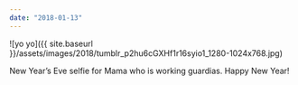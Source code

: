 ```yaml
---
date: "2018-01-13"
---
```


![yo yo]({{ site.baseurl }}/assets/images/2018/tumblr_p2hu6cGXHf1r16syio1_1280-1024x768.jpg)

New Year’s Eve selfie for Mama who is working guardias. Happy New Year!
